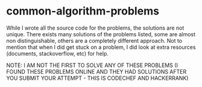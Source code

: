 # common-algorithm-problems

While I wrote all the source code for the problems, the solutions are not unique. There exists many solutions of the 
problems listed, some are almost non distinguishable, others are a completely different approach. Not to mention that
when I did get stuck on a problem, I did look at extra resources (documents, stackoverflow, etc) for help. 


NOTE: I AM NOT THE FIRST TO SOLVE ANY OF THESE PROBLEMS (I FOUND THESE PROBLEMS ONLINE AND THEY HAD SOLUTIONS AFTER YOU SUBMIT YOUR ATTEMPT - THIS IS CODECHEF AND HACKERRANK)
